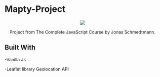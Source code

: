 # Mapty-Project

<p align="center">
  <img src="https://user-images.githubusercontent.com/83467033/143700734-7d3b86eb-e427-4b7f-9c10-32c1b6115d3d.PNG" />
</p>

<p align="center">
  Project from The Complete JavaScript Course by Jonas Schmedtmann.
</p>

## Built With

-Vanilla Js

-Leaflet library Geolocation API

